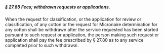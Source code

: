 ##### § 27.85 Fees; withdrawn requests or applications. #####

When the request for classification, or the application for review or classification, of any cotton or the request for Micronaire determination for any cotton shall be withdrawn after the service requested has been started pursuant to such request or application, the person making such request or application shall pay the fee prescribed by § 27.80 as to any service completed prior to such withdrawal.